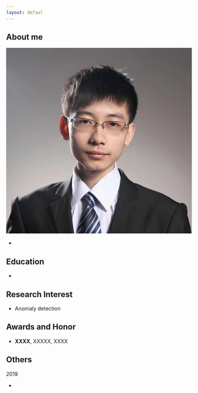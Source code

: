 ```yaml
---
layout: defaul
---
```


## About me

<img class="profile-picture" src="./imgs/photo.jpg">

- 
## Education 

- 

## Research Interest

- Anomaly detection



## Awards and Honor

- **XXXX**, XXXXX, XXXX


## Others

2019

- 
